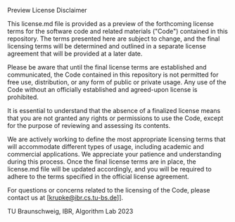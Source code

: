 Preview License Disclaimer

This license.md file is provided as a preview of the forthcoming license terms
for the software code and related materials ("Code") contained in this
repository. The terms presented here are subject to change, and the final
licensing terms will be determined and outlined in a separate license agreement
that will be provided at a later date.

Please be aware that until the final license terms are established and
communicated, the Code contained in this repository is not permitted for free
use, distribution, or any form of public or private usage. Any use of the Code
without an officially established and agreed-upon license is prohibited.

It is essential to understand that the absence of a finalized license means that
you are not granted any rights or permissions to use the Code, except for the
purpose of reviewing and assessing its contents.

We are actively working to define the most appropriate licensing terms that will
accommodate different types of usage, including academic and commercial
applications. We appreciate your patience and understanding during this process.
Once the final license terms are in place, the license.md file will be updated
accordingly, and you will be required to adhere to the terms specified in the
official license agreement.

For questions or concerns related to the licensing of the Code, please contact
us at [krupke@ibr.cs.tu-bs.de]].

TU Braunschweig, IBR, Algorithm Lab 2023
